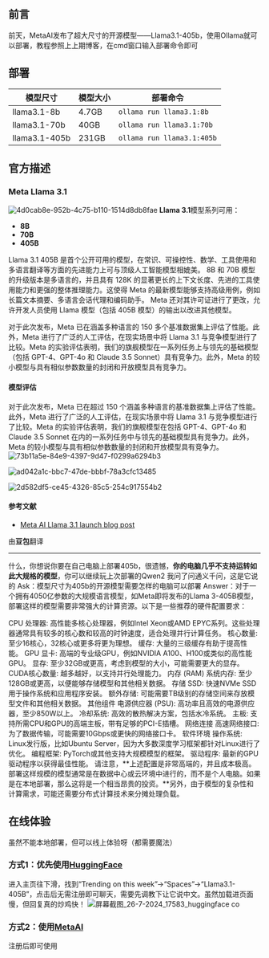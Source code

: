 ## 前言
前天，MetaAI发布了超大尺寸的开源模型——Llama3.1-405b，使用Ollama就可以部署，教程参照上上期博客，在cmd窗口输入部署命令即可
## 部署
| 模型尺寸      | 模型大小 |  部署命令  |
| ----------- | ----------- |----------- |
| llama3.1-8b      | 4.7GB       |  `ollama run llama3.1:8b`
| llama3.1-70b   |     40GB |    `ollama run llama3.1:70b`
| llama3.1-405b  | 231GB |`ollama run llama3.1:405b` |
## 官方描述
### Meta Llama 3.1
![4d0cab8e-952b-4c75-b110-1514d8db8fae](https://github.com/user-attachments/assets/2909eed4-fa28-4e65-a0c4-8758bb5a213d)
**Llama 3.1**模型系列可用： 
- **8B**
- **70B**
- **405B**

Llama 3.1 405B 是首个公开可用的模型，在常识、可操控性、数学、工具使用和多语言翻译等方面的先进能力上可与顶级人工智能模型相媲美。
8B 和 70B 模型的升级版本是多语言的，并且具有 128K 的显著更长的上下文长度、先进的工具使用能力和更强的整体推理能力。这使得 Meta 的最新模型能够支持高级用例，例如长篇文本摘要、多语言会话代理和编码助手。
Meta 还对其许可证进行了更改，允许开发人员使用 Llama 模型（包括 405B 模型）的输出以改进其他模型。

对于此次发布，Meta 已在涵盖多种语言的 150 多个基准数据集上评估了性能。此外，Meta 进行了广泛的人工评估，在现实场景中将 Llama 3.1 与竞争模型进行了比较。Meta 的实验评估表明，我们的旗舰模型在一系列任务上与领先的基础模型（包括 GPT-4、GPT-4o 和 Claude 3.5 Sonnet）具有竞争力。此外，Meta 的较小模型与具有相似参数数量的封闭和开放模型具有竞争力。 
#### 模型评估 
对于此次发布，Meta 已在超过 150 个涵盖多种语言的基准数据集上评估了性能。此外，Meta 进行了广泛的人工评估，在现实场景中将 Llama 3.1 与竞争模型进行了比较。Meta 的实验评估表明，我们的旗舰模型在包括 GPT-4、GPT-4o 和 Claude 3.5 Sonnet 在内的一系列任务中与领先的基础模型具有竞争力。此外，Meta 的较小模型与具有相似参数数量的封闭和开放模型具有竞争力。 
![73b11a5e-84e9-4397-9d47-f0299a6294b3](https://github.com/user-attachments/assets/77ba3ac9-9290-4cb3-ba87-858cabce9bee)


![ad042a1c-bbc7-47de-bbbf-78a3cfc13485](https://github.com/user-attachments/assets/e75105ca-ae37-46d3-a64b-e8c09ea3fa35)


![2d582df5-ce45-4326-85c5-254c917554b2](https://github.com/user-attachments/assets/52dc29e7-29dc-4a65-994b-34be420eef14)

#### 参考文献 

- [Meta AI Llama 3.1 launch blog post](https://ai.meta.com/blog/meta-llama-3-1/)

由**豆包**翻译

---
什么，你想说你要在自己电脑上部署405b，很遗憾，**你的电脑几乎不支持运转如此大规格的模型**，你可以继续玩上次部署的Qwen2
我问了问通义千问，这是它说的
Ask：模型尺寸为405b的开源模型需要怎样的电脑可以部署
Answer：对于一个拥有4050亿参数的大规模语言模型，如Meta即将发布的Llama 3-405B模型，部署这样的模型需要非常强大的计算资源。以下是一些推荐的硬件配置要求：

CPU
处理器: 高性能多核心处理器，例如Intel Xeon或AMD EPYC系列。这些处理器通常具有较多的核心数和较高的时钟速度，适合处理并行计算任务。
核心数量: 至少16核心，32核心或更多将更为理想。
缓存: 大量的三级缓存有助于提高性能。
GPU
显卡: 高端的专业级GPU，例如NVIDIA A100、H100或类似的高性能GPU。
显存: 至少32GB或更高，考虑到模型的大小，可能需要更大的显存。
CUDA核心数量: 越多越好，以支持并行处理能力。
内存 (RAM)
系统内存: 至少128GB或更高，以便能够存储模型和其他相关数据。
存储
SSD: 快速NVMe SSD用于操作系统和应用程序安装。
额外存储: 可能需要TB级别的存储空间来存放模型文件和其他相关数据。
其他组件
电源供应器 (PSU): 高功率且高效的电源供应器，至少850W以上。
冷却系统: 高效的散热解决方案，包括水冷系统。
主板: 支持所需CPU和GPU的高端主板，带有足够的PCI-E插槽。
网络连接
高速网络接口: 为了数据传输，可能需要10Gbps或更快的网络接口卡。
软件环境
操作系统: Linux发行版，比如Ubuntu Server，因为大多数深度学习框架都针对Linux进行了优化。
编程框架: PyTorch或其他支持大规模模型的框架。
驱动程序: 最新的GPU驱动程序以获得最佳性能。
请注意，**上述配置是非常高端的，并且成本极高。部署这样规模的模型通常是在数据中心或云环境中进行的，而不是个人电脑。如果是在本地部署，那么这将是一个相当昂贵的投资。**另外，由于模型的复杂性和计算需求，可能还需要分布式计算技术来分摊处理负载。
## 在线体验
虽然不能本地部署，但可以线上体验呀（都需要魔法）
### 方式1：优先使用[HuggingFace](https://huggingface.co/)
进入主页往下滑，找到“Trending on this week”→“Spaces”→“Llama3.1-405B”，点击后无需注册即可聊天，需要先调教下让它说中文。虽然加载进页面慢，但回复真的炒鸡快！
![屏幕截图_26-7-2024_17583_huggingface co](https://github.com/user-attachments/assets/20099c67-9d6d-4b76-9eeb-50913a27405f)
### 方式2：使用[MetaAI](https://www.meta.ai/)
注册后即可使用


